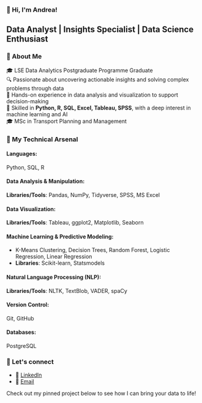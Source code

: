 ### 👋 Hi, I'm Andrea!
## Data Analyst | Insights Specialist | Data Science Enthusiast

### 🚀 About Me
🎓 LSE Data Analytics Postgraduate Programme Graduate  
🔍 Passionate about uncovering actionable insights and solving complex problems through data  
💼 Hands-on experience in data analysis and visualization to support decision-making  
🧠 Skilled in **Python, R, SQL, Excel, Tableau, SPSS**, with a deep interest in machine learning and AI  
🎓 MSc in Transport Planning and Management


### 🔧 My Technical Arsenal
#### **Languages**: 
Python, SQL, R  

#### **Data Analysis & Manipulation**:
**Libraries/Tools**: Pandas, NumPy, Tidyverse, SPSS, MS Excel  

#### **Data Visualization**:
**Libraries/Tools**: Tableau, ggplot2, Matplotlib, Seaborn  

#### **Machine Learning & Predictive Modeling**:
- K-Means Clustering, Decision Trees, Random Forest, Logistic Regression, Linear Regression  
- **Libraries**: Scikit-learn, Statsmodels  

#### **Natural Language Processing (NLP)**:
**Libraries/Tools**: NLTK, TextBlob, VADER, spaCy  

#### **Version Control**:
Git, GitHub  

#### **Databases**:
PostgreSQL  



### 🤝 Let's connect 
- 👜 [LinkedIn](https://www.linkedin.com/in/andrea-rossi-4402a8177/)
- 📧 [Email](mailto:rossiandmail@gmail.com)


Check out my pinned project below to see how I can bring your data to life! 

<!--
**andrear1494/andrear1494** is a ✨ _special_ ✨ repository because its `README.md` (this file) appears on your GitHub profile.

Here are some ideas to get you started:

- 🔭 I’m currently working on ...
- 🌱 I’m currently learning ...
- 👯 I’m looking to collaborate on ...
- 🤔 I’m looking for help with ...
- 💬 Ask me about ...
- 📫 How to reach me: ...
- 😄 Pronouns: ...
- ⚡ Fun fact: ...
-->
